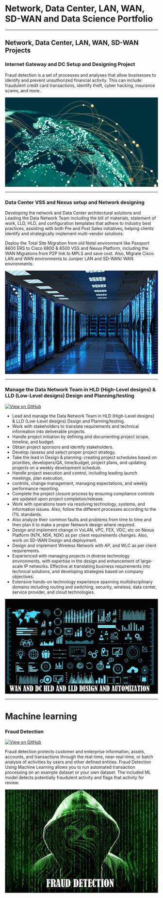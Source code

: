 # Network, Data Center, LAN, WAN, SD-WAN and Data Science Portfolio
---
## Network, Data Center, LAN, WAN, SD-WAN Projects

### Internet Gateway and DC Setup and Designing Project

Fraud detection is a set of processes and analyses that allow businesses to identify and prevent unauthorized financial activity. This can include fraudulent credit card transactions, identify theft, cyber hacking, insurance scams, and more.

<center><img src="assets/img/internet1.PNG"/></center>

---
### Data Center VSS and Nexus setup and Network designing


Developing the network and Data Center architectural solutions and Leading the Data Network Team including the bill of materials, statement of work, LLD, HLD, and configuration templates that adhere to industry best practices, assisting with both Pre and Post Sales initiatives, helping clients identify and strategically implement multi-vendor solutions.

Deploy the Total Site Migration from old Notel environment like Passport 8600 ERS to Cisco 6800 & 6500 VSS and Nexus Platform, including the WAN Migrations from P2P link to MPLS and save cost. Also, Migrate Cisco LAN and WAN environments to Juniper LAN and SD-WAN/ WAN environments.

<center><img src="assets/img/dc3.PNG"/></center>

---
### Manage the Data Network Team in HLD (High-Level designs) & LLD (Low-Level designs) Design and Planning/testing

[![View on GitHub](https://img.shields.io/badge/GitHub-View_on_GitHub-blue?logo=GitHub)](https://github.com/ddeaty/portfolio.git)

-	Lead and manage the Data Network Team in HLD (High-Level designs) & LLD (Low-Level designs) Design and Planning/testing.
-	Work with stakeholders to translate requirements and technical information into deliverable projects.
-	Handle project initiation by defining and documenting project scope, timeline, and budget.
-	Obtain project sponsors and identify stakeholders.
-	Develop /assess and select proper project strategy.
-	Take the lead in Design & planning: creating project schedules based on priorities, developers/QA, time/budget, project plans, and updating projects on a weekly development schedule.
-	Handle project execution and control, including leading launch meetings, plan execution,
-	controls, change management, managing expectations, and weekly performance reporting.
-	Complete the project closure process by ensuring compliance controls are updated upon project completion/release.
-	Work with operations team via resolving technology, systems, and information issues. Also, follow the different processes according to the ITIL standards.
-	Also analyze their common faults and problems from time to time and then plan it to make a proper Network design where required.
-	Design and implement change in VxLAN, vPC, FEX, VDC, etc on Nexus Platform (N7K, N5K, N2K) as per client requirements changes. Also, work on SD-WAN Design and deployment.
-	Design and implement Wireless Network with AP, and WLC as per client requirements.
-	Experienced with managing projects in diverse technology environments, with expertise in the design and enhancement of large-scale IP networks. Effective at translating business requirements into technical solutions, and developing strategies based on company objectives.
-	Extensive hands-on technology experience spanning multidisciplinary domains including routing and switching, security, wireless, data center, service provider, and cloud technologies.


<center><img src="assets/img/graph1.PNG"/></center>

---
# Machine learning


### Fraud Detection

[![View on GitHub](https://img.shields.io/badge/GitHub-View_on_GitHub-blue?logo=GitHub)](https://github.com/ddeaty/fraud_detection#readme)

Fraud detection protects customer and enterprise information, assets, accounts, and transactions through the real-time, near-real-time, or batch analysis of activities by users and other defined entities. Fraud Detection Using Machine Learning allows you to run automated transaction processing on an example dataset or your own dataset. The included ML model detects potentially fraudulent activity and flags that activity for review.

<center><img src="assets/img/FRAUD_DETECTION.JPG"/></center>
